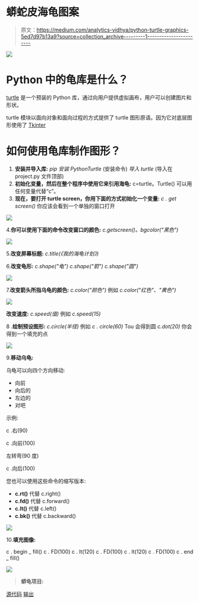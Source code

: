 # 蟒蛇皮海龟图案

> 原文：<https://medium.com/analytics-vidhya/python-turtle-graphics-5ed7d97b13a9?source=collection_archive---------1----------------------->

![](img/f1c295ec332574362d2d882d6ecc1d16.png)

# Python 中的龟库是什么？

[turtle](https://pypi.org/project/PythonTurtle/) 是一个预装的 Python 库，通过向用户提供虚拟画布，用户可以创建图片和形状。

turtle 模块以面向对象和面向过程的方式提供了 turtle 图形原语。因为它对底层图形使用了 [Tkinter](https://docs.python.org/3/library/tkinter.html#module-tkinter)

# 如何使用龟库制作图形？

1.  **安装并导入库:**
    *pip 安装 PythonTurtle* (安装命令)
    *导入 turtle* (导入在 project.py 文件顶部)
2.  **初始化变量，然后在整个程序中使用它来引用海龟:** c=turtle。Turtle()
    可以用任何变量代替“c”。
3.  **现在，要打开 turtle screen，你用下面的方式初始化一个变量:**
    *c . get screen()*
    你应该会看到一个单独的窗口打开

![](img/52fa0c46c16e50a0588a2b7f86f05db7.png)

4.**你可以使用下面的命令改变窗口的颜色:**
*c.getscreen()。bgcolor("黑色")*

![](img/481275c95098df43ceb61e00e427b005.png)

5.**改变屏幕标题:** *c.title(《我的海龟计划》)*

6.**改变龟形:** *c.shape("龟")
c.shape("箭")
c.shape("圆")*

![](img/4dae1fead2d38f0d7b1694df2940bb6f.png)

7.**改变箭头所指乌龟的颜色:**
*c.color("颜色")*
例如
*c.color("红色"、"黄色")*

![](img/f771825aa3ca2720673c7881a9029f33.png)

**改变速度:**
*c.speed(值)*
例如
*c.speed(15)*

8 .**绘制预设图形:** *c.circle(半径)*
例如
*c . circle(60)*
Tou 会得到圆
*c.dot(20)*
你会得到一个填充的点

![](img/9d26b01ba0db22388863c01445ee74f9.png)

9.**移动乌龟:**

乌龟可以向四个方向移动:

*   向前
*   向后的
*   左边的
*   对吧

示例:

c .右(90)

c .向前(100)

左转弯(90 度)

c .向后(100)

您也可以使用这些命令的缩写版本:

*   **c.rt()** 代替 c.right()
*   **c.fd()** 代替 c.forward()
*   **c.lt()** 代替 c.left()
*   **c.bk()** 代替 c.backward()

![](img/721eb7d402f350c02c1bd4798b3a691c.png)

10.**填充图像:**

c . begin _ fill()
c . FD(100)
c . lt(120)
c . FD(100)
c . lt(120)
c . FD(100)
c . end _ fill()

![](img/98b2cc91fc4c06ce3ddbb9f62986911b.png)

> **蟒龟项目:**

[源代码](https://github.com/dikshitakambri/Graphics-using-Python)
[输出](https://youtu.be/pKWxTLXkOXI)
